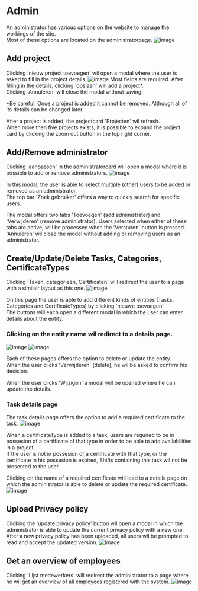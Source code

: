 ﻿# Admin
An administrator has various options on the website to manage the workings of the site.  
Most of these options are located on the administratorpage.
![image](../images/administrator/administrator.png)

## Add project
Clicking 'nieuw project toevoegen' wil open a modal where the user is asked to fill in the project details.
![image](../images/administrator/addprojectmodal.png)
Most fields are required. 
After filling in the details, clicking 'opslaan' will add a project*.  
Clicking 'Annuleren' will close the modal without saving.    

*Be careful. Once a project is added it cannot be removed. Although all of its details can be changed later. 

After a project is added, the projectcard 'Projecten' wil refresh.  
When more then five projects exists, it is possible to expand the project card by clicking the zoom out button in the top right corner.

## Add/Remove administrator
Clicking 'aanpassen' in the administratorcard will open a modal where it is possible to add or remove administrators.
![image](../images/administrator/addadministrator.png)

In this modal, the user is able to select multiple (other) users to be added or removed as an administrator.  
The top bar 'Zoek gebruiker' offers a way to quickly search for specific users.  

The modal offers two tabs 'Toevoegen' (add administrater) and 'Verwijderen' (remove administrator).
Users selected when either of these tabs are active, will be processed when the 'Versturen' button is pressed.  
'Annuleren' wil close the model without adding or removing users as an administrator.

## Create/Update/Delete Tasks, Categories, CertificateTypes
Clicking 'Taken, categorieën, Certificaten' will redirect the user to a page with a similair layout as this one.
![image](../images/administrator/alltasks.png)

On this page the user is able to add different kinds of entities (Tasks, Categories and CertificateTypes) by clicking 'nieuwe toevoegen'.  
The buttons will each open a different modal in which the user can enter details about the entity.  
  
### Clicking on the entity name wil redirect to a details page.

![image](../images/administrator/detailscategory.png)
![image](../images/administrator/detailscertificate.png)

Each of these pages offers the option to delete or update the entity.  
When the user clicks 'Verwijderen' (delete), he wil be asked to confirm his decision.

When the user clicks 'Wijzigen' a modal will be opened where he can update the details.

### Task details page
The task details page offers the option to add a required certificate to the task.
![image](../images/administrator/detailstasks.png)
  
When a certificateType is added to a task, users are required to be in possesion of a certificate of that type in order to be able to add availabilities in a project.  
  If the user is not in possesion of a certificate with that type, or the certificate in his possesion is expired, Shifts containing this task wil not be presented to the user.

Clicking on the name of a required certificate will lead to a details page on which the administrator is able to delete or update the required certificate.
![image](../images/administrator/requirement.png)

## Upload Privacy policy
Clicking the 'update privacy policy' button wil open a modal in which the administrator is able to update the current privacy policy with a new one.
  After a new privacy policy has been uploaded, all users wil be prompted to read and accept the updated version.
![image](../images/administrator/updatePP.png)  

## Get an overview of employees
Clicking 'Lijst medewerkers' will redirect the administrator to a page where he wil get an overview of all employees registered with the system.
![image](../images/administrator/employeeoverview.png)  